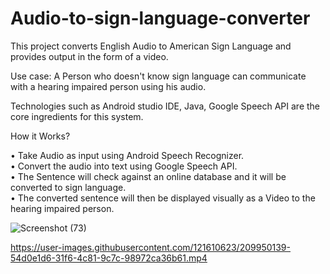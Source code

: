 # Audio-to-sign-language-converter

This project converts English Audio to American Sign Language and provides output in the form of a video.

Use case: A Person who doesn't know sign language can communicate with a hearing impaired person using his audio. 

Technologies such as Android studio IDE, Java, Google Speech API are the core ingredients for this system.  

How it Works?<br />

•	Take Audio as input using Android Speech Recognizer.<br />
•	Convert the audio into text using Google Speech API.<br />
•	The Sentence will check against an online database and it will be converted to sign language. <br />
•	The converted sentence will then be displayed visually as a Video to the hearing impaired person.<br />

![Screenshot (73)](https://user-images.githubusercontent.com/121610623/209950286-8b333896-72ce-4bef-a262-464a219fe933.png)

https://user-images.githubusercontent.com/121610623/209950139-54d0e1d6-31f6-4c81-9c7c-98972ca36b61.mp4


